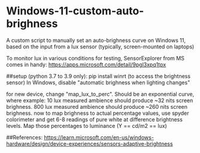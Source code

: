 # Windows-11-custom-auto-brighness

A custom script to manually set an auto-brighness curve on Windows 11, based on the input from a 
lux sensor (typically, screen-mounted on laptops)

To monitor lux in various conditions for testing, SensorExplorer from MS comes in handy:
https://apps.microsoft.com/detail/9pgl3xpq1tpx

##setup (python 3.7 to 3.9 only):
pip install winrt  (to access the brightness sensor)
In Windows, disable "automatic brighness when lighting changes"

for new device, change "map_lux_to_perc". Should be an exponential curve, where example:
10 lux measured ambience should produce ~32 nits screen brighness. 
800 lux measured ambience should produce ~260 nits screen brighness.
now to map brighness to actual percentage values, use spyder colorimeter and get 6-8 readings
of pure white at difference brightness levels. Map those percentages to luminance (Y == cd/m2 == lux)

##References:
https://learn.microsoft.com/en-us/windows-hardware/design/device-experiences/sensors-adaptive-brightness
